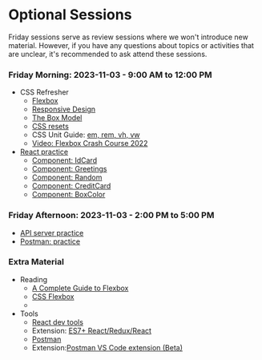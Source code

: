 # Optional Sessions

Friday sessions serve as review sessions where we won't introduce new material. However, if you have any questions about topics or activities that are unclear, it's recommended to ask attend these sessions.

### Friday Morning: 2023-11-03 - 9:00 AM to 12:00 PM

- CSS Refresher
  - [Flexbox](https://internetingishard.netlify.app/html-and-css/flexbox/)
  - [Responsive Design](https://internetingishard.netlify.app/html-and-css/responsive-design/)
  - [The Box Model](https://internetingishard.netlify.app/html-and-css/css-box-model/)
  - [CSS resets](https://necolas.github.io/normalize.css/)
  - CSS Unit Guide: [em, rem, vh, vw](https://www.freecodecamp.org/news/css-unit-guide/)
  - [Video: Flexbox Crash Course 2022 ](https://www.youtube.com/watch?v=3YW65K6LcIA)
- [React practice](../Project/activity2/README.md)
  - [Component: IdCard]
  - [Component: Greetings]
  - [Component: Random]
  - [Component: CreditCard]
  - [Component: BoxColor]


### Friday Afternoon: 2023-11-03 - 2:00 PM to 5:00 PM

- [API server practice](../Project/activity4/README.md)
- [Postman: practice]((../Project/activity4/README.md))


### Extra Material

- Reading
  - [A Complete Guide to Flexbox](https://css-tricks.com/snippets/css/a-guide-to-flexbox/)
  - [CSS Flexbox](https://www.w3schools.com/csS/css3_flexbox.asp)
  - [Flexbox: mdn]: https://developer.mozilla.org/en-US/docs/Learn/CSS/CSS_layout/Flexbox
- Tools
  - [React dev tools]
  - Extension: [ES7+ React/Redux/React]
  - [Postman]
  - Extension:[Postman VS Code extension (Beta)]




<!-- Links -->

[ironhack-labs]:https://github.com/ironhack-labs/lab-react-training
[Component: IdCard]:https://github.com/ironhack-labs/lab-react-training#iteration-1--component-idcard
[Component: Greetings]:https://github.com/ironhack-labs/lab-react-training#iteration-2--component-greetings
[Component: Random]:https://github.com/ironhack-labs/lab-react-training#iteration-3--component-random
[Component: CreditCard]:https://github.com/ironhack-labs/lab-react-training#iteration-5--component-creditcard
[Component: BoxColor]:https://github.com/ironhack-labs/lab-react-training#iteration-4--component-boxcolor
[React dev tools]:https://react.dev/learn/react-developer-tools
[ES7+ React/Redux/React]:https://marketplace.visualstudio.com/items?itemName=dsznajder.es7-react-js-snippets
[Postman VS Code extension (Beta)]:https://marketplace.visualstudio.com/items?itemName=Postman.postman-for-vscode
[Postman]:https://www.postman.com/
